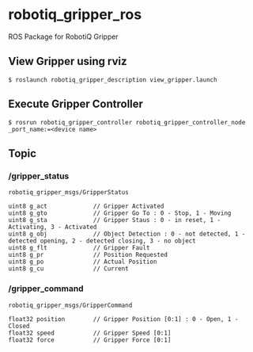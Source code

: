 # robotiq_gripper_ros
ROS Package for RobotiQ Gripper


## View Gripper using rviz

```
$ roslaunch robotiq_gripper_description view_gripper.launch
```

## Execute Gripper Controller

```
$ rosrun robotiq_gripper_controller robotiq_gripper_controller_node _port_name:=<device name>
```

## Topic

### /gripper_status
```
robotiq_gripper_msgs/GripperStatus

uint8 g_act             // Gripper Activated
uint8 g_gto             // Gripper Go To : 0 - Stop, 1 - Moving
uint8 g_sta             // Gripper Staus : 0 - in reset, 1 - Activating, 3 - Activated
uint8 g_obj             // Object Detection : 0 - not detected, 1 - detected opening, 2 - detected closing, 3 - no object
uint8 g_flt             // Gripper Fault
uint8 g_pr              // Position Requested
uint8 g_po              // Actual Position
uint8 g_cu              // Current
```

### /gripper_command
```
robotiq_gripper_msgs/GripperCommand

float32 position        // Gripper Position [0:1] : 0 - Open, 1 - Closed
float32 speed           // Gripper Speed [0:1]
float32 force           // Gripper Force [0:1]
```